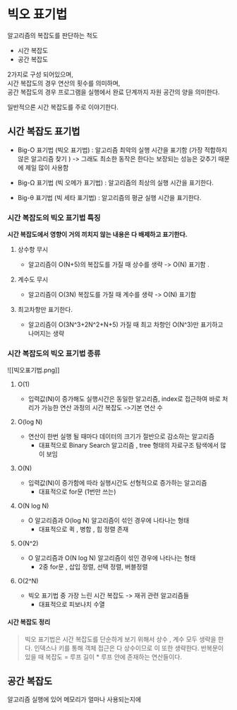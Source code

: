 # 빅오 표기법
알고리즘의 복잡도를 판단하는 척도  
- 시간 복잡도
- 공간 복잡도

2가지로 구성 되어있으며,   
시간 복잡도의 경우 연산의 횟수를 의미하며,   
공간 복잡도의 경우 프로그램을 실행에서 완료 단계까지 자원 공간의 양을 의미한다.  

일반적으론 시간 복잡도를 주로 이야기한다.

## 시간 복잡도 표기법 
- Big-O 표기법 (빅오 표기법) : 알고리즘 최악의 실행 시간을 표기함 (가장 적합하지 않은 알고리즘 찾기 )  -> 그래도 최소한 동작은 한다는 보장되는 성능은 갖추기 때문에 제일 많이 사용함  

- Big-Ω 표기법 (빅 오메가 표기법) : 알고리즘의 최상의 실행 시간을 표기한다.  

- Big-θ 표기법 (빅 세타 표기법) : 알고리즘의 평균 실행 시간을 표기한다.  


### 시간 복잡도의 빅오 표기법 특징
**시간 복잡도에서 영향이 거의 끼치지 않는 내용은 다 배제하고 표기한다.**

1. 상수항 무시 
	- 알고리즘이 O(N+5)의 복잡도를 가질 때 상수를 생략 -> O(N) 표기함 .

2. 계수도 무시 
	- 알고리즘이 O(3N) 복잡도를 가질 때 계수를 생략 -> O(N) 표기함 

3. 최고차항만 표기한다.
	- 알고리즘이 O(3N^3+2N^2+N+5) 가질 때 최고 차항인 O(N^3)만 표기하고 나머지는 생략

### 시간 복잡도의 빅오 표기법 종류


![[빅오표기법.png]]


1. O(1) 
	-  입력값(N)이 증가해도 실행시간은 동일한 알고리즘, index로 접근하여 바로 처리가 가능한 연산 과정의 시간 복잡도 ->기본 연산 수


2. O(log N) 
	- 연산이 한번 실행 될 때마다 데이터의 크기가 절반으로 감소하는 알고리즘 
		- 대표적으로 Binary Search 알고리즘 , tree 형태의 자료구조 탐색에서 많이 보임

3. O(N)
	- 입력값(N)이 증가함에 따라 실행시간도 선형적으로 증가하는 알고리즘
		- 대표적으로 for문 (1번만 쓰는)

4. O(N log N)
	- O 알고리즘과 O(log N) 알고리즘이 섞인 경우에 나타나는 형태
		- 대표적으로 퀵 , 병합 , 힙 정렬 존재


5. O(N^2)
	- O 알고리즘과 O(N log N) 알고리즘이 섞인 경우에 나타나는 형태 
		- 2중 for문 , 삽입 정렬, 선택 정렬, 버블정렬

6. O(2^N)
	- 빅오 표기법 중 가장 느린 시간 복잡도 -> 재귀 관련 알고리즘들
		- 대표적으로 피보나치 수열 

#### 시간 복잡도 정리

> 빅오 표기법은 시간 복잡도를 단순하게 보기 위해서 상수 , 계수 모두 생략을 한다. 
> 인덱스나 키를 통해 객체 접근은 다 상수이므로 이 또한 생략한다.
> 반복문이 있을 때 복잡도 = 루프 길이  * 루프 안에 존재하는 연산들이다.


## 공간 복잡도
알고리즘 실행에 있어 메모리가 얼마나 사용되는지에 


